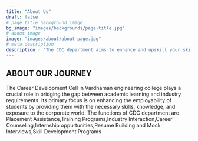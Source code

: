 ```yaml
---
title: "About Us"
draft: false
# page title background image
bg_image: "images/backgrounds/page-title.jpg"
# about image
image: "images/about/about-page.jpg"
# meta description
description : "The CDC department aims to enhance and upskill your skils and bridge a gap between academic learning and industry requirements."
---
```


## ABOUT OUR JOURNEY

The Career Development Cell in Vardhaman engineering college plays a crucial role in bridging the gap between academic learning and industry requirements. Its primary focus is on enhancing the employability of students by providing them with the necessary skills, knowledge, and exposure to the corporate world.
The functions of CDC department are Placement Assistance,Training Programs,Industry Interaction,Career Counseling,Internship oppurtunities,Resume Building and Mock Interviews,Skill Development Programs
